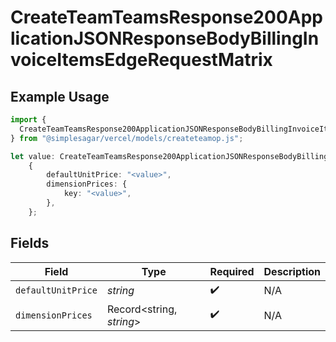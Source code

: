 # CreateTeamTeamsResponse200ApplicationJSONResponseBodyBillingInvoiceItemsEdgeRequestMatrix

## Example Usage

```typescript
import {
  CreateTeamTeamsResponse200ApplicationJSONResponseBodyBillingInvoiceItemsEdgeRequestMatrix,
} from "@simplesagar/vercel/models/createteamop.js";

let value: CreateTeamTeamsResponse200ApplicationJSONResponseBodyBillingInvoiceItemsEdgeRequestMatrix =
    {
        defaultUnitPrice: "<value>",
        dimensionPrices: {
            key: "<value>",
        },
    };
```

## Fields

| Field                    | Type                     | Required                 | Description              |
| ------------------------ | ------------------------ | ------------------------ | ------------------------ |
| `defaultUnitPrice`       | *string*                 | :heavy_check_mark:       | N/A                      |
| `dimensionPrices`        | Record<string, *string*> | :heavy_check_mark:       | N/A                      |